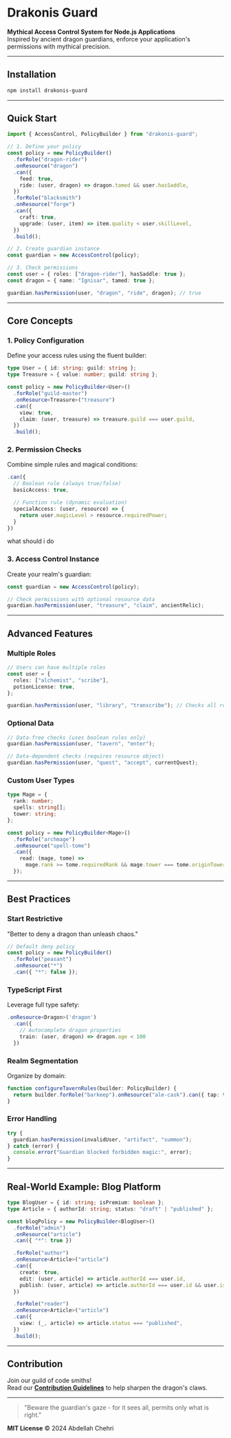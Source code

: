# Drakonis Guard

**Mythical Access Control System for Node.js Applications**  
Inspired by ancient dragon guardians, enforce your application's permissions with mythical precision.

---

## Installation

```bash
npm install drakonis-guard
```

---

## Quick Start

```typescript
import { AccessControl, PolicyBuilder } from "drakonis-guard";

// 1. Define your policy
const policy = new PolicyBuilder()
  .forRole("dragon-rider")
  .onResource("dragon")
  .can({
    feed: true,
    ride: (user, dragon) => dragon.tamed && user.hasSaddle,
  })
  .forRole("blacksmith")
  .onResource("forge")
  .can({
    craft: true,
    upgrade: (user, item) => item.quality < user.skillLevel,
  })
  .build();

// 2. Create guardian instance
const guardian = new AccessControl(policy);

// 3. Check permissions
const user = { roles: ["dragon-rider"], hasSaddle: true };
const dragon = { name: "Ignisar", tamed: true };

guardian.hasPermission(user, "dragon", "ride", dragon); // true
```

---

## Core Concepts

### 1. Policy Configuration

Define your access rules using the fluent builder:

```typescript
type User = { id: string; guild: string };
type Treasure = { value: number; guild: string };

const policy = new PolicyBuilder<User>()
  .forRole("guild-master")
  .onResource<Treasure>("treasure")
  .can({
    view: true,
    claim: (user, treasure) => treasure.guild === user.guild,
  })
  .build();
```

### 2. Permission Checks

Combine simple rules and magical conditions:

```typescript
.can({
  // Boolean rule (always true/false)
  basicAccess: true,

  // Function rule (dynamic evaluation)
  specialAccess: (user, resource) => {
    return user.magicLevel > resource.requiredPower;
  }
})
```
what should i do 
### 3. Access Control Instance

Create your realm's guardian:

```typescript
const guardian = new AccessControl(policy);

// Check permissions with optional resource data
guardian.hasPermission(user, "treasure", "claim", ancientRelic);
```

---

## Advanced Features

### Multiple Roles

```typescript
// Users can have multiple roles
const user = {
  roles: ["alchemist", "scribe"],
  potionLicense: true,
};

guardian.hasPermission(user, "library", "transcribe"); // Checks all roles
```

### Optional Data

```typescript
// Data-free checks (uses boolean rules only)
guardian.hasPermission(user, "tavern", "enter");

// Data-dependent checks (requires resource object)
guardian.hasPermission(user, "quest", "accept", currentQuest);
```

### Custom User Types

```typescript
type Mage = {
  rank: number;
  spells: string[];
  tower: string;
};

const policy = new PolicyBuilder<Mage>()
  .forRole("archmage")
  .onResource("spell-tome")
  .can({
    read: (mage, tome) =>
      mage.rank >= tome.requiredRank && mage.tower === tome.originTower,
  });
```

---

## Best Practices

### Start Restrictive

"Better to deny a dragon than unleash chaos."

```typescript
// Default deny policy
const policy = new PolicyBuilder()
  .forRole("peasant")
  .onResource("*")
  .can({ "*": false });
```

### TypeScript First

Leverage full type safety:

```typescript
.onResource<Dragon>('dragon')
  .can({
    // Autocomplete dragon properties
    train: (user, dragon) => dragon.age < 100
  })
```

### Realm Segmentation

Organize by domain:

```typescript
function configureTavernRules(builder: PolicyBuilder) {
  return builder.forRole("barkeep").onResource("ale-cask").can({ tap: true });
}
```

### Error Handling

```typescript
try {
  guardian.hasPermission(invalidUser, "artifact", "summon");
} catch (error) {
  console.error("Guardian blocked forbidden magic:", error);
}
```

---

## Real-World Example: Blog Platform

```typescript
type BlogUser = { id: string; isPremium: boolean };
type Article = { authorId: string; status: "draft" | "published" };

const blogPolicy = new PolicyBuilder<BlogUser>()
  .forRole("admin")
  .onResource("article")
  .can({ "*": true })

  .forRole("author")
  .onResource<Article>("article")
  .can({
    create: true,
    edit: (user, article) => article.authorId === user.id,
    publish: (user, article) => article.authorId === user.id && user.isPremium,
  })

  .forRole("reader")
  .onResource<Article>("article")
  .can({
    view: (_, article) => article.status === "published",
  })
  .build();
```

---

## Contribution

Join our guild of code smiths!  
Read our **[Contribution Guidelines](./CONTRIBUTING.md)** to help sharpen the dragon's claws.

---

> "Beware the guardian's gaze - for it sees all, permits only what is right."

**MIT License** © 2024 Abdellah Chehri
